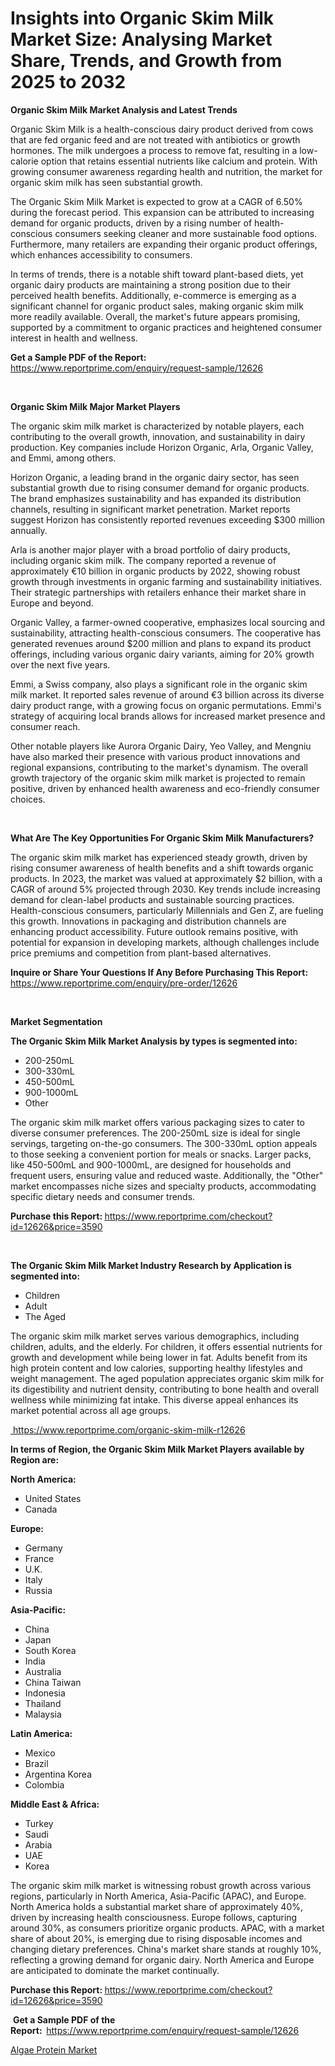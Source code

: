 <p><h1>Insights into Organic Skim Milk Market Size: Analysing Market Share, Trends, and Growth from 2025 to 2032</h1></p><p><strong>Organic Skim Milk Market Analysis and Latest Trends</strong></p>
<p><p>Organic Skim Milk is a health-conscious dairy product derived from cows that are fed organic feed and are not treated with antibiotics or growth hormones. The milk undergoes a process to remove fat, resulting in a low-calorie option that retains essential nutrients like calcium and protein. With growing consumer awareness regarding health and nutrition, the market for organic skim milk has seen substantial growth.</p><p>The Organic Skim Milk Market is expected to grow at a CAGR of 6.50% during the forecast period. This expansion can be attributed to increasing demand for organic products, driven by a rising number of health-conscious consumers seeking cleaner and more sustainable food options. Furthermore, many retailers are expanding their organic product offerings, which enhances accessibility to consumers. </p><p>In terms of trends, there is a notable shift toward plant-based diets, yet organic dairy products are maintaining a strong position due to their perceived health benefits. Additionally, e-commerce is emerging as a significant channel for organic product sales, making organic skim milk more readily available. Overall, the market's future appears promising, supported by a commitment to organic practices and heightened consumer interest in health and wellness.</p></p>
<p><strong>Get a Sample PDF of the Report:&nbsp;</strong> <a href="https://www.reportprime.com/enquiry/request-sample/12626?utm_campaign=2882&utm_medium=2&utm_source=Github&utm_content=ia&utm_term=19032025&utm_id=organic-skim-milk">https://www.reportprime.com/enquiry/request-sample/12626</a></p>
<p>&nbsp;</p>
<p><strong>Organic Skim Milk Major Market Players</strong></p>
<p><p>The organic skim milk market is characterized by notable players, each contributing to the overall growth, innovation, and sustainability in dairy production. Key companies include Horizon Organic, Arla, Organic Valley, and Emmi, among others.</p><p>Horizon Organic, a leading brand in the organic dairy sector, has seen substantial growth due to rising consumer demand for organic products. The brand emphasizes sustainability and has expanded its distribution channels, resulting in significant market penetration. Market reports suggest Horizon has consistently reported revenues exceeding $300 million annually.</p><p>Arla is another major player with a broad portfolio of dairy products, including organic skim milk. The company reported a revenue of approximately €10 billion in organic products by 2022, showing robust growth through investments in organic farming and sustainability initiatives. Their strategic partnerships with retailers enhance their market share in Europe and beyond.</p><p>Organic Valley, a farmer-owned cooperative, emphasizes local sourcing and sustainability, attracting health-conscious consumers. The cooperative has generated revenues around $200 million and plans to expand its product offerings, including various organic dairy variants, aiming for 20% growth over the next five years.</p><p>Emmi, a Swiss company, also plays a significant role in the organic skim milk market. It reported sales revenue of around €3 billion across its diverse dairy product range, with a growing focus on organic permutations. Emmi's strategy of acquiring local brands allows for increased market presence and consumer reach.</p><p>Other notable players like Aurora Organic Dairy, Yeo Valley, and Mengniu have also marked their presence with various product innovations and regional expansions, contributing to the market's dynamism. The overall growth trajectory of the organic skim milk market is projected to remain positive, driven by enhanced health awareness and eco-friendly consumer choices.</p></p>
<p>&nbsp;</p>
<p><strong>What Are The Key Opportunities For Organic Skim Milk Manufacturers?</strong></p>
<p><p>The organic skim milk market has experienced steady growth, driven by rising consumer awareness of health benefits and a shift towards organic products. In 2023, the market was valued at approximately $2 billion, with a CAGR of around 5% projected through 2030. Key trends include increasing demand for clean-label products and sustainable sourcing practices. Health-conscious consumers, particularly Millennials and Gen Z, are fueling this growth. Innovations in packaging and distribution channels are enhancing product accessibility. Future outlook remains positive, with potential for expansion in developing markets, although challenges include price premiums and competition from plant-based alternatives.</p></p>
<p><strong>Inquire or Share Your Questions If Any Before Purchasing This Report:</strong> <a href="https://www.reportprime.com/enquiry/pre-order/12626?utm_campaign=2882&utm_medium=2&utm_source=Github&utm_content=ia&utm_term=19032025&utm_id=organic-skim-milk">https://www.reportprime.com/enquiry/pre-order/12626</a></p>
<p>&nbsp;</p>
<p><strong>Market Segmentation</strong></p>
<p><strong>The Organic Skim Milk Market Analysis by types is segmented into:</strong></p>
<p><ul><li>200-250mL</li><li>300-330mL</li><li>450-500mL</li><li>900-1000mL</li><li>Other</li></ul></p>
<p><p>The organic skim milk market offers various packaging sizes to cater to diverse consumer preferences. The 200-250mL size is ideal for single servings, targeting on-the-go consumers. The 300-330mL option appeals to those seeking a convenient portion for meals or snacks. Larger packs, like 450-500mL and 900-1000mL, are designed for households and frequent users, ensuring value and reduced waste. Additionally, the "Other" market encompasses niche sizes and specialty products, accommodating specific dietary needs and consumer trends.</p></p>
<p><strong>Purchase this Report:&nbsp;</strong><a href="https://www.reportprime.com/checkout?id=12626&price=3590&utm_campaign=2882&utm_medium=2&utm_source=Github&utm_content=ia&utm_term=19032025&utm_id=organic-skim-milk">https://www.reportprime.com/checkout?id=12626&price=3590</a></p>
<p>&nbsp;</p>
<p><strong>The Organic Skim Milk Market Industry Research by Application is segmented into:</strong></p>
<p><ul><li>Children</li><li>Adult</li><li>The Aged</li></ul></p>
<p><p>The organic skim milk market serves various demographics, including children, adults, and the elderly. For children, it offers essential nutrients for growth and development while being lower in fat. Adults benefit from its high protein content and low calories, supporting healthy lifestyles and weight management. The aged population appreciates organic skim milk for its digestibility and nutrient density, contributing to bone health and overall wellness while minimizing fat intake. This diverse appeal enhances its market potential across all age groups.</p></p>
<p><a href="https://www.reportprime.com/organic-skim-milk-r12626?utm_campaign=2882&utm_medium=2&utm_source=Github&utm_content=ia&utm_term=19032025&utm_id=organic-skim-milk">&nbsp;https://www.reportprime.com/organic-skim-milk-r12626</a></p>
<p><strong>In terms of Region, the Organic Skim Milk Market Players available by Region are:</strong></p>
<p>
    <p> <strong> North America: </strong>
        <ul>
            <li>United States</li>
            <li>Canada</li>
        </ul>
        </p> 
    <p> <strong> Europe: </strong>
        <ul>
            <li>Germany</li>
            <li>France</li>
            <li>U.K.</li>
            <li>Italy</li>
            <li>Russia</li>
        </ul>
        </p> 
    <p> <strong> Asia-Pacific: </strong>
        <ul>
            <li>China</li>
            <li>Japan</li>
            <li>South Korea</li>
            <li>India</li>
            <li>Australia</li>
            <li>China Taiwan</li>
            <li>Indonesia</li>
            <li>Thailand</li>
            <li>Malaysia</li>
        </ul>
        </p> 
    <p> <strong> Latin America: </strong>
        <ul>
            <li>Mexico</li>
            <li>Brazil</li>
            <li>Argentina Korea</li>
            <li>Colombia</li>
        </ul>
        </p> 
    <p> <strong> Middle East & Africa: </strong>
        <ul>
            <li>Turkey</li>
            <li>Saudi</li>
            <li>Arabia</li>
            <li>UAE</li>
            <li>Korea</li>
        </ul>
    </p>
    </p>
<p><p>The organic skim milk market is witnessing robust growth across various regions, particularly in North America, Asia-Pacific (APAC), and Europe. North America holds a substantial market share of approximately 40%, driven by increasing health consciousness. Europe follows, capturing around 30%, as consumers prioritize organic products. APAC, with a market share of about 20%, is emerging due to rising disposable incomes and changing dietary preferences. China's market share stands at roughly 10%, reflecting a growing demand for organic dairy. North America and Europe are anticipated to dominate the market continually.</p></p>
<p><strong>Purchase this Report: </strong><a href="https://www.reportprime.com/checkout?id=12626&price=3590&utm_campaign=2882&utm_medium=2&utm_source=Github&utm_content=ia&utm_term=19032025&utm_id=organic-skim-milk">https://www.reportprime.com/checkout?id=12626&price=3590</a></p>
<p>&nbsp;<strong>Get a Sample PDF of the Report:&nbsp;&nbsp;</strong><a href="https://www.reportprime.com/enquiry/request-sample/12626?utm_campaign=2882&utm_medium=2&utm_source=Github&utm_content=ia&utm_term=19032025&utm_id=organic-skim-milk">https://www.reportprime.com/enquiry/request-sample/12626</a></p>
<p><strong></strong></p>
<p><p><a href="https://github.com/chaturberville8181/Market-Research-Report-List-1/blob/main/algae-protein-market.md?utm_campaign=2882&utm_medium=2&utm_source=Github&utm_content=ia&utm_term=19032025&utm_id=organic-skim-milk">Algae Protein Market</a></p></p>